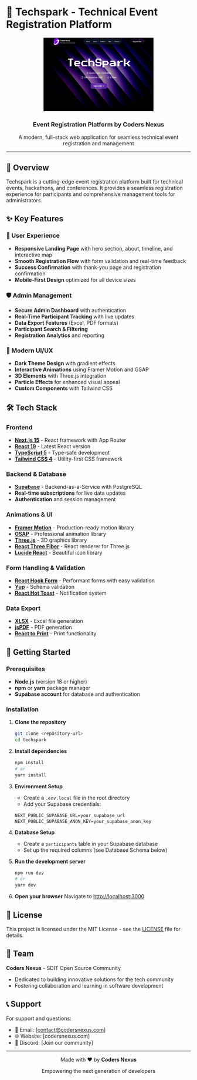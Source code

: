 # 🚀 Techspark - Technical Event Registration Platform

<div align="center">
  <img src="public/assets/images/Techspark.png" alt="Techspark Logo" width="300" height="200">
  <h3>Event Registration Platform by Coders Nexus</h3>
  <p>A modern, full-stack web application for seamless technical event registration and management</p>
</div>

---

## 🌟 Overview

Techspark is a cutting-edge event registration platform built for technical events, hackathons, and conferences. It provides a seamless registration experience for participants and comprehensive management tools for administrators.

## ✨ Key Features

### 🎯 User Experience
- **Responsive Landing Page** with hero section, about, timeline, and interactive map
- **Smooth Registration Flow** with form validation and real-time feedback
- **Success Confirmation** with thank-you page and registration confirmation
- **Mobile-First Design** optimized for all device sizes

### 🛡️ Admin Management
- **Secure Admin Dashboard** with authentication
- **Real-Time Participant Tracking** with live updates
- **Data Export Features** (Excel, PDF formats)
- **Participant Search & Filtering**
- **Registration Analytics** and reporting

### 🎨 Modern UI/UX
- **Dark Theme Design** with gradient effects
- **Interactive Animations** using Framer Motion and GSAP
- **3D Elements** with Three.js integration
- **Particle Effects** for enhanced visual appeal
- **Custom Components** with Tailwind CSS

## 🛠️ Tech Stack

### Frontend
- **[Next.js 15](https://nextjs.org/)** - React framework with App Router
- **[React 19](https://react.dev/)** - Latest React version
- **[TypeScript 5](https://www.typescriptlang.org/)** - Type-safe development
- **[Tailwind CSS 4](https://tailwindcss.com/)** - Utility-first CSS framework

### Backend & Database
- **[Supabase](https://supabase.com/)** - Backend-as-a-Service with PostgreSQL
- **Real-time subscriptions** for live data updates
- **Authentication** and session management

### Animations & UI
- **[Framer Motion](https://www.framer.com/motion/)** - Production-ready motion library
- **[GSAP](https://greensock.com/gsap/)** - Professional animation library
- **[Three.js](https://threejs.org/)** - 3D graphics library
- **[React Three Fiber](https://docs.pmnd.rs/react-three-fiber/)** - React renderer for Three.js
- **[Lucide React](https://lucide.dev/)** - Beautiful icon library

### Form Handling & Validation
- **[React Hook Form](https://react-hook-form.com/)** - Performant forms with easy validation
- **[Yup](https://github.com/jquense/yup)** - Schema validation
- **[React Hot Toast](https://react-hot-toast.com/)** - Notification system

### Data Export
- **[XLSX](https://sheetjs.com/)** - Excel file generation
- **[jsPDF](https://github.com/parallax/jsPDF)** - PDF generation
- **[React to Print](https://github.com/gregnb/react-to-print)** - Print functionality

## 🚀 Getting Started

### Prerequisites
- **Node.js** (version 18 or higher)
- **npm** or **yarn** package manager
- **Supabase account** for database and authentication

### Installation

1. **Clone the repository**
   ```bash
   git clone <repository-url>
   cd techspark
   ```

2. **Install dependencies**
   ```bash
   npm install
   # or
   yarn install
   ```

3. **Environment Setup**
   - Create a `.env.local` file in the root directory
   - Add your Supabase credentials:
   ```env
   NEXT_PUBLIC_SUPABASE_URL=your_supabase_url
   NEXT_PUBLIC_SUPABASE_ANON_KEY=your_supabase_anon_key
   ```

4. **Database Setup**
   - Create a `participants` table in your Supabase database
   - Set up the required columns (see Database Schema below)

5. **Run the development server**
   ```bash
   npm run dev
   # or
   yarn dev
   ```

6. **Open your browser**
   Navigate to [http://localhost:3000](http://localhost:3000)


## 📝 License

This project is licensed under the MIT License - see the [LICENSE](LICENSE) file for details.

## 👥 Team

**Coders Nexus** - SDIT Open Source Community
- Dedicated to building innovative solutions for the tech community
- Fostering collaboration and learning in software development

## 📞 Support

For support and questions:
- 📧 Email: [contact@codersnexus.com]
- 🌐 Website: [codersnexus.com]
- 💬 Discord: [Join our community]

---

<div align="center">
  <p>Made with ❤️ by <strong>Coders Nexus</strong></p>
  <p>Empowering the next generation of developers</p>
</div>
